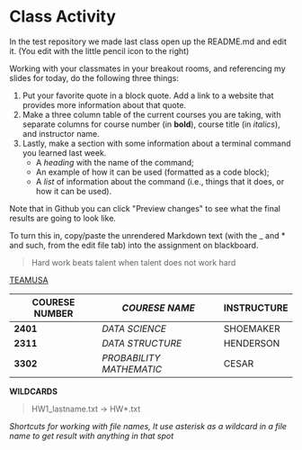 # Class Activity
 
In the test repository we made last class open up the README.md and edit it. (You edit with the little pencil icon to the right) 

Working with your classmates in your breakout rooms, and referencing my slides for today, do the following three things:

1. Put your favorite quote in a block quote. Add a link to a website that provides more information about that quote. 
2. Make a three column table of the current courses you are taking, with separate columns for course number (in __bold__), course title (in _italics_), and instructor name.
3. Lastly, make a section with some information about a terminal command you learned last week.
     + A _heading_ with the name of the command;
     + An example of how it can be used (formatted as a code block);
     + A _list_ of information about the command (i.e., things that it does, or how it can be used).
     
Note that in Github you can click "Preview changes" to see what the final results are going to look like. 
     
To turn this in, copy/paste the unrendered Markdown text (with the _ and * and such, from the edit file tab) into the assignment on blackboard.     

>Hard work beats talent when talent does not work hard

[TEAMUSA](https://www.teamusa.org/USA-Field-Hockey/Features/2019/April/03/Hard-Work-Beats-Talent-When-Talent-Doesnt-Work-Hard)

|**COURESE NUMBER**|*COURESE NAME*|INSTRUCTURE|
|------------------|--------------|-----------|
|**2401**|*DATA SCIENCE*|SHOEMAKER|
|**2311**|*DATA STRUCTURE*|HENDERSON|
|**3302**|*PROBABILITY MATHEMATIC*|CESAR|

**WILDCARDS**
>HW1_lastname.txt -> HW*.txt

_Shortcuts for working with file names,
It use asterisk as a wildcard in a file name to get result with anything in that spot_







